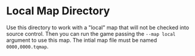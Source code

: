 # Local Map Directory

Use this directory to work with a "local" map that will
not be checked into source control. Then you can run the
game passing the `--map local` argument to use this map.
The intial map file must be named `0000,0000.tqmap`.
